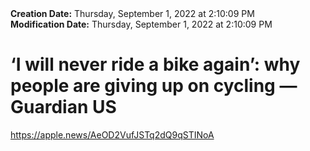<div><b>Creation Date:</b> Thursday, September 1, 2022 at 2:10:09 PM<br></div>
<div><b>Modification Date:</b> Thursday, September 1, 2022 at 2:10:09 PM<br></div>
<div><h1>‘I will never ride a bike again’: why people are giving up on cycling — Guardian US</h1></div>
<div><a href=https://apple.news/AeOD2VufJSTq2dQ9qSTINoA>https://apple.news/AeOD2VufJSTq2dQ9qSTINoA</a><br></div>

